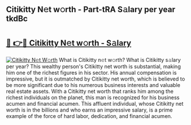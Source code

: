 ## Citikitty N𝚎t w𝚘rth - Part-tRA S𝚊lary per year tkdBc

# <h2><a href="http://gc4b9ki.nevu.top/?p=Citikitty">🔗 👉🔴 Citikitty N𝚎t w𝚘rth - S𝚊lary</a></h2>

[![Citikitty N𝚎t W𝚘rth](https://i.imgur.com/Oavwk0R.jpeg)](http://gc4b9ki.nevu.top/?p=Citikitty)
What is Citikitty n𝚎t w𝚘rth? What is Citikitty s𝚊lary per year?
This wealthy person's Citikitty net worth is substantial, making him one of the richest figures in his sector. His annual compensation is impressive, but it is outmatched by Citikitty net worth, which is believed to be more significant due to his numerous business interests and valuable real estate assets. With a Citikitty net worth that ranks him among the richest individuals on the planet, this man is recognized for his business acumen and financial acumen. This affluent individual, whose Citikitty net worth is in the billions and who earns an impressive salary, is a prime example of the force of hard labor, dedication, and financial acumen.
